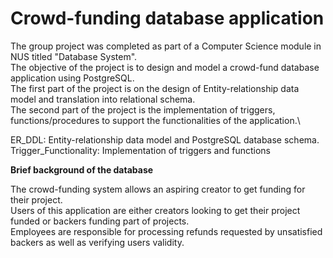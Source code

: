 Crowd-funding database application
================================

The group project was completed as part of a Computer Science module in NUS titled "Database System".\
The objective of the project is to design and model a crowd-fund database application using PostgreSQL.\
The first part of the project is on the design of Entity-relationship data model and translation into relational schema.\
The second part of the project is the implementation of triggers, functions/procedures to support the functionalities of the application.\

ER_DDL: Entity-relationship data model and PostgreSQL database schema.\
Trigger_Functionality: Implementation of triggers and functions

**Brief background of the database**

The crowd-funding system allows an aspiring creator to get funding for their project.\
Users of this application are either creators looking to get their project funded or backers funding part of projects.\
Employees are responsible for processing refunds requested by unsatisfied backers as well as verifying users validity.
